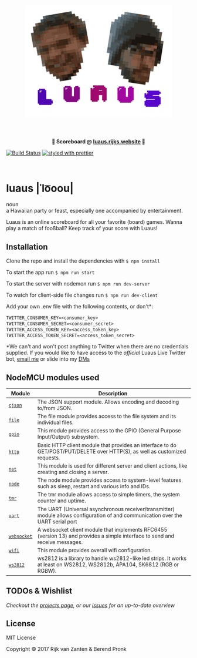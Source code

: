 <h1 align="center">
	<img width="400" src="media/logo.png" alt="Logo">
	<br>
	<br>
</h1>

<p align="center">
	<b>🚨 Scoreboard @ <a href="http://luaus.rijks.website">luaus.rijks.website</a> 🚨</b>
</p>

[![Build Status](https://semaphoreci.com/api/v1/rijkvanzanten/luaus/branches/master/shields_badge.svg)](https://semaphoreci.com/rijkvanzanten/luaus)
[![styled with prettier](https://img.shields.io/badge/styled_with-prettier-ff69b4.svg)](https://github.com/prettier/prettier)

<br>

# **luaus** |ˈlo͞oou|  
noun  
a Hawaiian party or feast, especially one accompanied by entertainment.

Luaus is an online scoreboard for all your favorite (board) games. Wanna play a match of fooßball? Keep track of your score with Luaus!


## Installation

Clone the repo and install the dependencies with
`$ npm install`

To start the app run
`$ npm run start`

To start the server with nodemon run
`$ npm run dev-server`

To watch for client-side file changes run
`$ npn run dev-client`

Add your own .env file with the following contents, or don't*:
```
TWITTER_CONSUMER_KEY=<consumer_key>
TWITTER_CONSUMER_SECRET=<consumer_secret>
TWITTER_ACCESS_TOKEN_KEY=<access_token_key>
TWITTER_ACCESS_TOKEN_SECRET=<access_token_secret>
```
 *We can't and won't post anything to Twitter when there are no credentials supplied. If you would like to have access to the _official_ Luaus Live Twitter bot, [email me](mailto:rijkvanzanten@me.com) or slide into my [DMs](http://twitter.com/rijkvanzanten)

## NodeMCU modules used
| Module | Description |
|---|---|
| [`cjson`](https://nodemcu.readthedocs.io/en/master/en/modules/cjson/) |  The JSON support module. Allows encoding and decoding to/from JSON. |
| [`file`](https://nodemcu.readthedocs.io/en/master/en/modules/file/) | The file module provides access to the file system and its individual files. |
| [`gpio`](https://nodemcu.readthedocs.io/en/master/en/modules/gpio/) | This module provides access to the GPIO (General Purpose Input/Output) subsystem. |
| [`http`](https://nodemcu.readthedocs.io/en/master/en/modules/http/) | Basic HTTP client module that provides an interface to do GET/POST/PUT/DELETE over HTTP(S), as well as customized requests. |
| [`net`](https://nodemcu.readthedocs.io/en/master/en/modules/net/) | This module is used for different server and client actions, like creating and closing a server. |
| [`node`](https://nodemcu.readthedocs.io/en/master/en/modules/node/) | The node module provides access to system-level features such as sleep, restart and various info and IDs. |
| [`tmr`](https://nodemcu.readthedocs.io/en/master/en/modules/tmr/) | The tmr module allows access to simple timers, the system counter and uptime. |
| [`uart`](https://nodemcu.readthedocs.io/en/master/en/modules/uart/) | The UART (Universal asynchronous receiver/transmitter) module allows configuration of and communication over the UART serial port |
| [`websocket`](https://nodemcu.readthedocs.io/en/master/en/modules/websocket/) | A websocket client module that implements RFC6455 (version 13) and provides a simple interface to send and receive messages. |
| [`wifi`](https://nodemcu.readthedocs.io/en/master/en/modules/wifi/) | This module provides overall wifi configuration. |
| [`ws2812`](https://nodemcu.readthedocs.io/en/master/en/modules/ws2812/) | ws2812 is a library to handle ws2812-like led strips. It works at least on WS2812, WS2812b, APA104, SK6812 (RGB or RGBW). |

## TODOs & Wishlist
_Checkout the [projects page](https://github.com/rijkvanzanten/luaus/projects/1), or our [issues](https://github.com/rijkvanzanten/luaus/issues) for an up-to-date overview_

## License
MIT License

Copyright &copy; 2017 Rijk van Zanten & Berend Pronk
